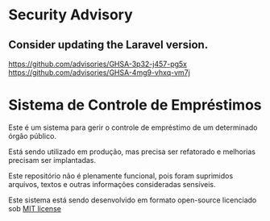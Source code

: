 # Security Advisory

## Consider updating the Laravel version.
https://github.com/advisories/GHSA-3p32-j457-pg5x
https://github.com/advisories/GHSA-4mg9-vhxq-vm7j

# Sistema de Controle de Empréstimos

Este é um sistema para gerir o controle de empréstimo de um determinado órgão público.

Está sendo utilizado em produção, mas precisa ser refatorado e melhorias precisam ser implantadas.

Este repositório não é plenamente funcional, pois foram suprimidos arquivos, textos e outras informações consideradas sensíveis.

Este sistema está sendo desenvolvido em formato open-source licenciado sob [MIT license](http://opensource.org/licenses/MIT)
